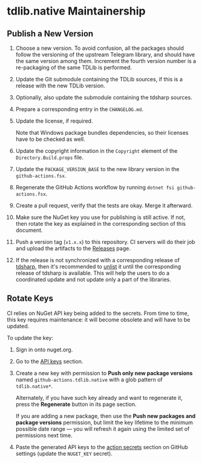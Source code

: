 tdlib.native Maintainership
===========================

Publish a New Version
---------------------

1. Choose a new version. To avoid confusion, all the packages should follow the versioning of the upstream Telegram library, and should have the same version among them. Increment the fourth version number is a re-packaging of the same TDLib is performed.
2. Update the Git submodule containing the TDLib sources, if this is a release with the new TDLib version.
3. Optionally, also update the submodule containing the tdsharp sources.
4. Prepare a corresponding entry in the `CHANGELOG.md`.
5. Update the license, if required.

   Note that Windows package bundles dependencies, so their licenses have to be checked as well.
6. Update the copyright information in the `Copyright` element of the `Directory.Build.props` file.
7. Update the `PACKAGE_VERSION_BASE` to the new library version in the `github-actions.fsx`.
8. Regenerate the GitHub Actions workflow by running `dotnet fsi github-actions.fsx`.
9. Create a pull request, verify that the tests are okay. Merge it afterward.
10. Make sure the NuGet key you use for publishing is still active. If not, then rotate the key as explained in the corresponding section of this document.
11. Push a version tag (`v1.x.x`) to this repository. CI servers will do their job and upload the artifacts to the [Releases][releases] page.
12. If the release is not synchronized with a corresponding release of [tdsharp][], then it's recommended to [unlist][docs.unlist] it until the corresponding release of tdsharp is available. This will help the users to do a coordinated update and not update only a part of the libraries.

Rotate Keys
-----------

CI relies on NuGet API key being added to the secrets. From time to time, this key requires maintenance: it will become obsolete and will have to be updated.

To update the key:

1. Sign in onto nuget.org.
2. Go to the [API keys][nuget.api-keys] section.
3. Create a new key with permission to **Push only new package versions** named `github-actions.tdlib.native` with a glob pattern of `tdlib.native*`.

   Alternately, if you have such key already and want to regenerate it, press the **Regenerate** button in its page section.

   If you are adding a new package, then use the **Push new packages and package versions** permission, but limit the key lifetime to the minimum possible date range — you will refresh it again using the limited set of permissions next time.
4. Paste the generated API keys to the [action secrets][github.secrets] section on GitHub settings (update the `NUGET_KEY` secret).

[docs.unlist]: https://docs.microsoft.com/en-us/nuget/nuget-org/policies/deleting-packages#unlisting-a-package
[github.secrets]: https://github.com/ForNeVeR/tdlib.native/settings/secrets/actions
[nuget.api-keys]: https://www.nuget.org/account/apikeys
[releases]: https://github.com/ForNeVeR/tdlib.native/releases
[tdsharp]: https://github.com/egramtel/tdsharp
